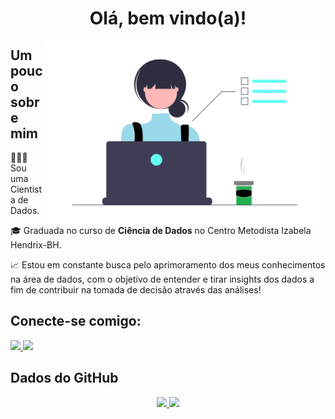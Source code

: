 <div align = "center">
  <h1> Olá, bem vindo(a)!</h1> 
</div>

<div>
    <img src="dev.png" width="450" align="right">
</div>


## Um pouco sobre mim

👩🏻‍💻 Sou uma Cientista de Dados.

:mortar_board: Graduada no curso de **Ciência de Dados** no Centro Metodista Izabela Hendrix-BH.


📈 Estou em constante busca pelo aprimoramento dos meus conhecimentos na área de dados, com o objetivo de entender e tirar insights dos dados 
a fim de contribuir na tomada de decisão através das análises!


## **Conecte-se comigo:**

<a href="mailto:anapinheiro0404@gmail.com" alt="gmail" target="_blank">

<img src="https://img.shields.io/badge/-Gmail-FF0000?style=flat-square&labelColor=FF0000&logo=gmail&logoColor=white&link=mailto:anapinheiro0404@gmail.com" />

</a>

<a href="https://www.linkedin.com/in/ana-pego" alt="linkedin" target="_blank">

<img src="https://img.shields.io/badge/LinkedIn-%230077B5.svg?&style=flat-square&logo=linkedin&logoColor=white">

</a>

<p> </p>

## Dados do GitHub

<p align="center">
<a href="https://github.com/anamariapego">
  <img height="160em" src="https://github-readme-stats-eight-theta.vercel.app/api?username=anamariapego&show_icons=true&theme=vue"/>
  <img height="160em" src="https://github-readme-stats-eight-theta.vercel.app/api/top-langs/?username=anamariapego&layout=compact&theme=vue"/>
</a>
</p>
